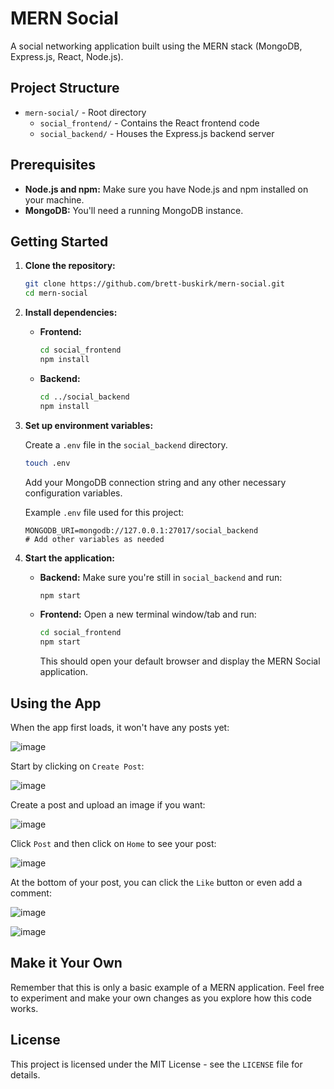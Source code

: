 # MERN Social

A social networking application built using the MERN stack (MongoDB, Express.js, React, Node.js).

## Project Structure

* `mern-social/` - Root directory
    * `social_frontend/` - Contains the React frontend code
    * `social_backend/` - Houses the Express.js backend server

## Prerequisites

* **Node.js and npm:** Make sure you have Node.js and npm installed on your machine.
* **MongoDB:** You'll need a running MongoDB instance.

## Getting Started

1. **Clone the repository:**

   ```bash
   git clone https://github.com/brett-buskirk/mern-social.git
   cd mern-social

2. **Install dependencies:**

    * **Frontend:**

        ```bash
        cd social_frontend
        npm install
        ```

    * **Backend:**

        ```bash
        cd ../social_backend
        npm install
        ```

3. **Set up environment variables:**

    Create a `.env` file in the `social_backend` directory.

    ```bash
    touch .env
    ```

    Add your MongoDB connection string and any other necessary configuration variables.

    Example `.env` file used for this project:

    ```
    MONGODB_URI=mongodb://127.0.0.1:27017/social_backend
    # Add other variables as needed
    ```

5. **Start the application:**

    * **Backend:** Make sure you're still in `social_backend` and run:

        ```bash
        npm start
        ```

    * **Frontend:** Open a new terminal window/tab and run:

        ```bash
        cd social_frontend
        npm start
        ```

        This should open your default browser and display the MERN Social application.

## Using the App

When the app first loads, it won't have any posts yet:

![image](https://github.com/user-attachments/assets/9b989a43-8407-4d78-acc8-8b54771f172f)

Start by clicking on `Create Post`:

![image](https://github.com/user-attachments/assets/a7d510aa-febb-4863-8f86-dcf52b43a2fe)

Create a post and upload an image if you want:

![image](https://github.com/user-attachments/assets/098764b7-4c28-4e7c-96b1-8fc05d541740)

Click `Post` and then click on `Home` to see your post:

![image](https://github.com/user-attachments/assets/741b93fb-ee33-4792-bd13-2f70d6bb2f61)

At the bottom of your post, you can click the `Like` button or even add a comment:

![image](https://github.com/user-attachments/assets/1ae30b50-c251-4e5e-bc0f-d60efbade0b5)

![image](https://github.com/user-attachments/assets/641d2ead-cf5c-41e8-b0a8-c9209a1b3e8b)

## Make it Your Own

Remember that this is only a basic example of a MERN application. Feel free to experiment and make your own changes as you explore how this code works.

## License

This project is licensed under the MIT License - see the `LICENSE` file for details.
